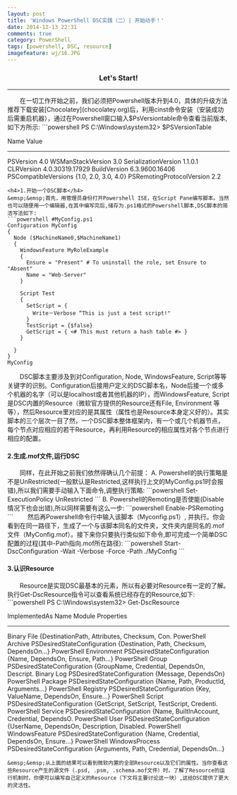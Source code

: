 ```yaml
---
layout: post
title: 'Windows PowerShell DSC实践（二）| 开始动手！'
date: 2014-12-13 22:31
comments: true
category: PowerShell
tags: [powershell, DSC, resource]
imagefeature: wj/16.JPG
---
```

<center><h3>Let's Start!</h3></center><hr/>
&emsp;&emsp;在一切工作开始之前，我们必须把Powershell版本升到4.0，具体的升级方法推荐下载安装[Chocolatey](chocolatey.org)后，利用cinst命令安装（安装成功后需重启机器），通过在Powershell窗口输入$PsVersiontable命令查看当前版本,如下方所示:
```powershell
PS C:\Windows\system32> $PSVersionTable

Name                           Value
----                           -----
PSVersion                      4.0
WSManStackVersion              3.0
SerializationVersion           1.1.0.1
CLRVersion                     4.0.30319.17929
BuildVersion                   6.3.9600.16406
PSCompatibleVersions           {1.0, 2.0, 3.0, 4.0}
PSRemotingProtocolVersion      2.2
```
<h4>1.开始一个DSC脚本</h4>
&emsp;&emsp;首先，用管理员身份打开Powershell ISE，在Script Pane编写脚本。当然也可以随便用一个编辑器,在其中编写完后,储存为.ps1格式的Powershell脚本,DSC脚本的简洁写法如下:
```powershell #MyConfig.ps1
Configuration MyConfig
{
  Node ($MachineName0,$MachineName1)
  {
    WindowsFeature MyRoleExample
    {
      Ensure = "Present" # To uninstall the role, set Ensure to "Absent"
      Name = "Web-Server"  
    }

    Script Test
    {
      SetScript = {
        Write－Verbose “This is just a test script!"
      }
      TestScript = {$false}
      GetScript = { <# This must return a hash table #> }
    }

  }
}
MyConfig
```
&emsp;&emsp;DSC脚本主要涉及到对Configuration, Node, WindowsFeature, Script等等关键字的识别。Configuration后接用户定义的DSC脚本名，Node后接一个或多个机器的名字（可以是localhost或者其他机器的IP），而WindowsFeature, Script是DSC内置的Resource（微软官方提供的Resource还有File, Environment 等等），然后Resource里对应的是其属性（属性也是Resource本身定义好的）。其实脚本的三个层次一目了然，一个DSC脚本整体框架内，有一个或几个机器节点，每个节点对应相应的若干Resource，再利用Resource的相应属性对各个节点进行相应的配置。
<h4>2.生成.mof文件,运行DSC</h4>
&emsp;&emsp;同样，在此开始之前我们依然得确认几个前提：
A. Powershell的执行策略是不是UnRestricted(一般默认是Restricted,这样执行上文的MyConfig.ps1时会报错),所以我们需要手动输入下面命令,调整执行策略:
```powershell
Set-ExecutionPolicy UnRestricted
```
B.  Powershell的Remoting是否使能(Disable情况下也会出错),所以同样需要有这么一步:
```powershell
Enable-PSRemoting
```
&emsp;&emsp;然后再Powershell命令行中输入该脚本（Myconfig.ps1）, 并执行。你会看到在同一路径下，生成了一个与该脚本同名的文件夹，文件夹内是同名的.mof文件（MyConfig.mof）。接下来你只要执行类似如下命令,即可完成一个简单DSC配置的过程(其中-Path指向.mof所在路径):
```powershell
Start-DscConfiguration -Wait -Verbose -Force -Path ./MyConfig
```
<h4>3.认识Resource</h4>
&emsp;&emsp;Resource是实现DSC最基本的元素，所以有必要对Resource有一定的了解。执行Get-DscResource指令可以查看系统已经存在的Resource,如下:
```powershell
PS C:\Windows\system32> Get-DscResource

ImplementedAs   Name                      Module                         Properties
-------------   ----                      ------                         ----------
Binary          File                                                     {DestinationPath, Attributes, Checksum, Con.
PowerShell      Archive                   PSDesiredStateConfiguration    {Destination, Path, Checksum, DependsOn...}
PowerShell      Environment               PSDesiredStateConfiguration    {Name, DependsOn, Ensure, Path...}
PowerShell      Group                     PSDesiredStateConfiguration    {GroupName, Credential, DependsOn, Descript.
Binary          Log                       PSDesiredStateConfiguration    {Message, DependsOn}
PowerShell      Package                   PSDesiredStateConfiguration    {Name, Path, ProductId, Arguments...}
PowerShell      Registry                  PSDesiredStateConfiguration    {Key, ValueName, DependsOn, Ensure...}
PowerShell      Script                    PSDesiredStateConfiguration    {GetScript, SetScript, TestScript, Credenti.
PowerShell      Service                   PSDesiredStateConfiguration    {Name, BuiltInAccount, Credential, DependsO.
PowerShell      User                      PSDesiredStateConfiguration    {UserName, DependsOn, Description, Disabled.
PowerShell      WindowsFeature            PSDesiredStateConfiguration    {Name, Credential, DependsOn, Ensure...}
PowerShell      WindowsProcess            PSDesiredStateConfiguration    {Arguments, Path, Credential, DependsOn...}
```
&emsp;&emsp;从上面的结果可以看到微软内置的全部Resource以及它们的属性。当你查看这些Resource产生的源文件（.psd, .psm, .schema.mof文件）时，了解了Resource的运行机制时，你便可以编写自己定义的Resource（下文将主要讨论这一块）,这给DSC提供了更大的灵活性。
